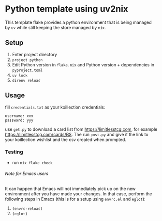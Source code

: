 # Python template using uv2nix

This template flake provides a python environment that is being managed by `uv` while still keeping the store managed by `nix`.

## Setup

1) Enter project directory
2) `project python`
3) Edit Python version in `flake.nix` and Python version + dependencies in `pyproject.toml`
4) `uv lock`
5) `direnv reload`

## Usage

fill `credentials.txt` as your koillection credentials:

```
username: xxx
password: yyy
```

use `get.py` to download a card list from https://limitlesstcg.com, for example https://limitlesstcg.com/cards/BS.
The run `post.py` and give it the link to your koillection wishlist and the csv created when prompted.

### Testing

- run `nix flake check`

###### Note for Emacs users

It can happen that Emacs will not immediately pick up on the new environment after you have made your changes. In that case, perform the following steps in Emacs (this is for a setup using `envrc.el` and `eglot`):

1) `(envrc-reload)`
2) `(eglot)`
